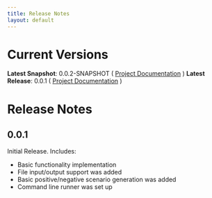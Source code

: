 ```yaml
---
title: Release Notes
layout: default
---
```


# Current Versions

**Latest Snapshot**: 0.0.2-SNAPSHOT ( [Project Documentation](/aerial/0.0.2-SNAPSHOT) )
**Latest Release**: 0.0.1 ( [Project Documentation](/aerial/0.0.1) )

# Release Notes

## 0.0.1

Initial Release. Includes:
* Basic functionality implementation
* File input/output support was added
* Basic positive/negative scenario generation was added
* Command line runner was set up
